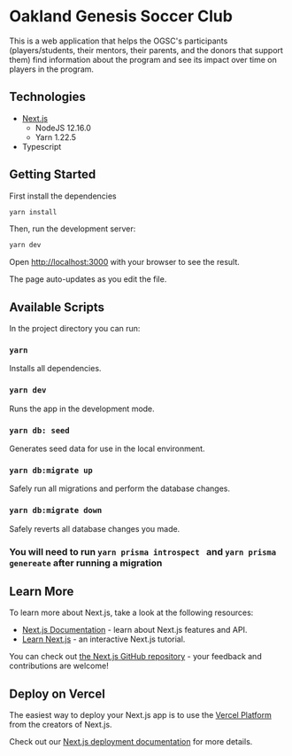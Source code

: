 # Oakland Genesis Soccer Club

This is a web application that helps the OGSC's participants (players/students, their mentors, their parents, and the donors that support them) find information about the program and see its impact over time on players in the program.

## Technologies

- [Next.js](https://nextjs.org/)
  - NodeJS 12.16.0
  - Yarn 1.22.5
- Typescript

## Getting Started

First install the dependencies

```bash
yarn install
```

Then, run the development server:

```bash
yarn dev
```

Open [http://localhost:3000](http://localhost:3000) with your browser to see the result.

The page auto-updates as you edit the file.

## Available Scripts

In the project directory you can run:

### `yarn`

Installs all dependencies.<br />

### `yarn dev`

Runs the app in the development mode.<br />

### `yarn db: seed`

Generates seed data for use in the local environment.<br />

### `yarn db:migrate up`

Safely run all migrations and perform the database changes.<br />

### `yarn db:migrate down`

Safely reverts all database changes you made.<br />

### You will need to run `yarn prisma introspect ` and `yarn prisma genereate` after running a migration

## Learn More

To learn more about Next.js, take a look at the following resources:

- [Next.js Documentation](https://nextjs.org/docs) - learn about Next.js features and API.
- [Learn Next.js](https://nextjs.org/learn) - an interactive Next.js tutorial.

You can check out [the Next.js GitHub repository](https://github.com/vercel/next.js/) - your feedback and contributions are welcome!

## Deploy on Vercel

The easiest way to deploy your Next.js app is to use the [Vercel Platform](https://vercel.com/import?utm_medium=default-template&filter=next.js&utm_source=create-next-app&utm_campaign=create-next-app-readme) from the creators of Next.js.

Check out our [Next.js deployment documentation](https://nextjs.org/docs/deployment) for more details.
